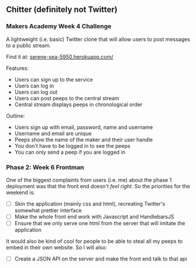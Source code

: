 ## Chitter (definitely not Twitter)
### Makers Academy Week 4 Challenge

A lightweight (i.e. basic) Twitter clone that will allow users to post messages to a public stream.

Find it at: [serene-sea-5950.herokuapp.com/](http://serene-sea-5950.herokuapp.com/)

Features:
* Users can sign up to the service
* Users can log in
* Users can log out
* Users can post peeps to the central stream
* Central stream displays peeps in chronological order

Outline:
* Users sign up with email, password, name and username
* Username and email are unique
* Peeps show the name of the maker and their user handle
* You don't have to be logged in to see the peeps
* You can only send a peep if you are logged in

### Phase 2: Week 6 Frontman 

One of the biggest complaints from users (i.e. me) about the phase 1 deployment was that the front end doesn't *feel right*. So the priorities for the weekend is:

- [ ] Skin the application (mainly css and html), recreating Twitter's somewhat prettier interface
- [ ] Make the whole front end work with Javascript and HandlebarsJS
- [ ] Ensure that we only serve one html from the server that will imitate the application

It would also be kind of cool for people to be able to steal all my peeps to embed in their own website. So I will also:

- [ ] Create a JSON API on the server and make the front end talk to that api


